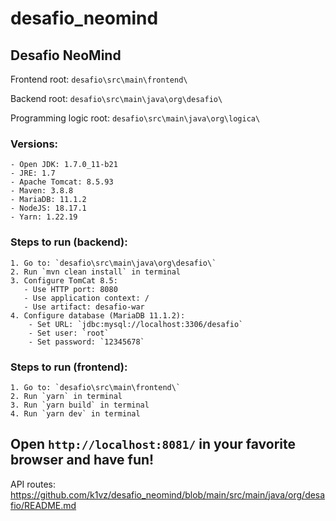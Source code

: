 # desafio_neomind
## Desafio NeoMind

Frontend root: `desafio\src\main\frontend\`

Backend root: `desafio\src\main\java\org\desafio\`

Programming logic root: `desafio\src\main\java\org\logica\`


### Versions:

	- Open JDK: 1.7.0_11-b21
  	- JRE: 1.7
	- Apache Tomcat: 8.5.93
	- Maven: 3.8.8
	- MariaDB: 11.1.2
	- NodeJS: 18.17.1
 	- Yarn: 1.22.19

### Steps to run (backend):

	1. Go to: `desafio\src\main\java\org\desafio\`
	2. Run `mvn clean install` in terminal
	3. Configure TomCat 8.5:
       - Use HTTP port: 8080
       - Use application context: /
       - Use artifact: desafio-war
	4. Configure database (MariaDB 11.1.2):
		- Set URL: `jdbc:mysql://localhost:3306/desafio`
		- Set user: `root`
  		- Set password: `12345678`

### Steps to run (frontend):

	1. Go to: `desafio\src\main\frontend\`
 	2. Run `yarn` in terminal
  	3. Run `yarn build` in terminal
  	4. Run `yarn dev` in terminal

## Open `http://localhost:8081/` in your favorite browser and have fun!
API routes: https://github.com/k1vz/desafio_neomind/blob/main/src/main/java/org/desafio/README.md
